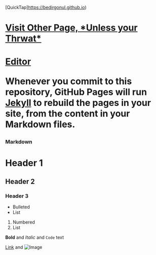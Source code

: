 [QuickTap]https://bedirgonul.github.io)

<html>
<body>

<h1><a href="https://bedirgonul.github.io/layout.html">Visit Other Page, *Unless your Thrwat*</a><h1>

</body>
</html>


[Editor](https://github.com/BedirGonul/BedirGonul.github.io/edit/main/README.md)

Whenever you commit to this repository, GitHub Pages will run [Jekyll](https://jekyllrb.com/) to rebuild the pages in your site, from the content in your Markdown files.

### Markdown

# Header 1
## Header 2
### Header 3

- Bulleted
- List

1. Numbered
2. List

**Bold** and _Italic_ and `Code` text

[Link](url) and ![Image](src)
```
